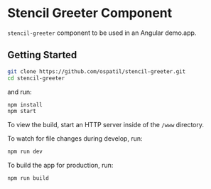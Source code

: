 # Stencil Greeter Component

`stencil-greeter` component to be used in an Angular demo.app.
## Getting Started

```bash
git clone https://github.com/ospatil/stencil-greeter.git
cd stencil-greeter
```

and run:

```bash
npm install
npm start
```

To view the build, start an HTTP server inside of the `/www` directory.

To watch for file changes during develop, run:

```bash
npm run dev
```

To build the app for production, run:

```bash
npm run build
```
